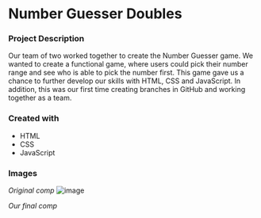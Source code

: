 # Number Guesser Doubles

### Project Description

Our team of two worked together to create the Number Guesser game. We wanted to create a functional game, where users could pick their number range and see who is able to pick the number first. This game gave us a chance to further develop our skills with HTML, CSS and JavaScript. In addition, this was our first time creating branches in GitHub and working together as a team.

### Created with

- HTML
- CSS
- JavaScript

### Images

*Original comp*
![image](https://user-images.githubusercontent.com/45364533/57863330-21205b80-77b7-11e9-8f31-8b080e6ffbe3.png)

*Our final comp*
